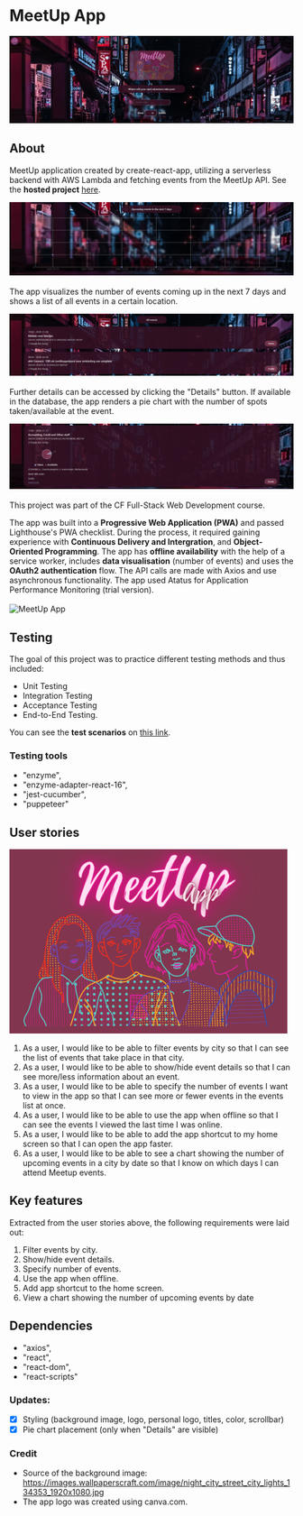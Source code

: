 # MeetUp App

![MeetUp App](src/img/meetupL.PNG)

## About
MeetUp application created by create-react-app, utilizing a serverless backend with AWS Lambda and fetching events from the MeetUp API. See the **hosted project** [here](https://lillapulay.github.io/meetup/). <br />

![data visualization](src/img/meetupL2.PNG)<br /><br />
The app visualizes the number of events coming up in the next 7 days and shows a list of all events in a certain location. <br>


![MeetUp App](src/img/meetupL3.PNG)<br /><br />
Further details can be accessed by clicking the "Details" button. If available in the database, the app renders a pie chart with the number of spots taken/available at the event. 


![MeetUp App](src/img/meetupL4.PNG)<br /><br />
This project was part of the CF Full-Stack Web Development course. 

The app was built into a **Progressive Web Application (PWA)** and passed Lighthouse's PWA checklist. During the process, it required gaining experience with **Continuous Delivery and Intergration**, and **Object-Oriented Programming**. The app has **offline availability** with the help of a service worker, includes **data visualisation** (number of events) and uses the **OAuth2 authentication** flow. The API calls are made with Axios and use asynchronous functionality. The app used Atatus for Application Performance Monitoring (trial version).<br /><br />
![MeetUp App](src/img/meetupmobile.png)<br />

## Testing
The goal of this project was to practice different testing methods and thus included:
- Unit Testing
- Integration Testing
- Acceptance Testing
- End-to-End Testing.

You can see the **test scenarios** on [this link](https://lillapulay.dev/files/Test_Scenarios.pdf).

### Testing tools
- "enzyme",
- "enzyme-adapter-react-16",
- "jest-cucumber",
- "puppeteer"

## User stories

![MeetUp App](src/img/logotitle.png) <br />
1. As a user, I would like to be able to filter events by city so that I can see the list of events that take place in that city.
2. As a user, I would like to be able to show/hide event details so that I can see more/less information about an event.
3. As a user, I would like to be able to specify the number of events I want to view in the app so that I can see more or fewer events in the events list at once.
4. As a user, I would like to be able to use the app when offline so that I can see the events I viewed the last time I was online.
5. As a user, I would like to be able to add the app shortcut to my home screen so that I can open the app faster.
6. As a user, I would like to be able to see a chart showing the number of upcoming events in a city by date so that I know on which days I can attend Meetup events.

## Key features
Extracted from the user stories above, the following requirements were laid out:
1. Filter events by city.
2. Show/hide event details.
3. Specify number of events.
4. Use the app when offline.
5. Add app shortcut to the home screen.
6. View a chart showing the number of upcoming events by date

## Dependencies
- "axios",
- "react",
- "react-dom",
- "react-scripts"

### Updates:
- [x] Styling (background image, logo, personal logo, titles, color, scrollbar)
- [x] Pie chart placement (only when "Details" are visible)

### Credit
- Source of the background image: https://images.wallpaperscraft.com/image/night_city_street_city_lights_134353_1920x1080.jpg
- The app logo was created using canva.com.
